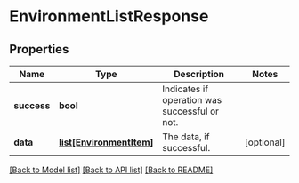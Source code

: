 # EnvironmentListResponse

## Properties
Name | Type | Description | Notes
------------ | ------------- | ------------- | -------------
**success** | **bool** | Indicates if operation was successful or not. | 
**data** | [**list[EnvironmentItem]**](EnvironmentItem.md) | The data, if successful. | [optional] 

[[Back to Model list]](../README.md#documentation-for-models) [[Back to API list]](../README.md#documentation-for-api-endpoints) [[Back to README]](../README.md)


